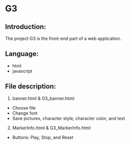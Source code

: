 # G3

## Introduction:
The project G3 is the front-end part of a web application.

## Language:
- html
- javascript

## File description:
1. banner.html & G3_banner.html:
- Choose file
- Change font
- Save pictures, character style, character color, and text
2. MarkerInfo.html & G3_MarkerInfo.html:
- Buttons: Play, Stop, and Reset
